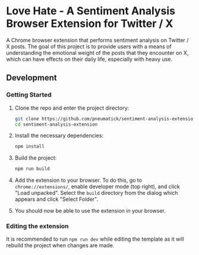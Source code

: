 
# Love Hate - A Sentiment Analysis Browser Extension for Twitter / X

A Chrome browser extension that performs sentiment analysis on Twitter / X posts. The goal of this project is to provide users with a means of understanding the emotional weight of the posts that they encounter on X, which can have effects on their daily life, especially with heavy use. 

## Development

### Getting Started
1. Clone the repo and enter the project directory:
    ```bash
    git clone https://github.com/pneumatick/sentiment-analysis-extension.git
    cd sentiment-analysis-extension
    ```
1. Install the necessary dependencies:
    ```bash
    npm install 
    ```

1. Build the project:
    ```bash
    npm run build 
    ```

1. Add the extension to your browser. To do this, go to `chrome://extensions/`, enable developer mode (top right), and click "Load unpacked". Select the `build` directory from the dialog which appears and click "Select Folder".

1. You should now be able to use the extension in your browser.

### Editing the extension

It is recommended to run `npm run dev` while editing the template as it will rebuild the project when changes are made. 
